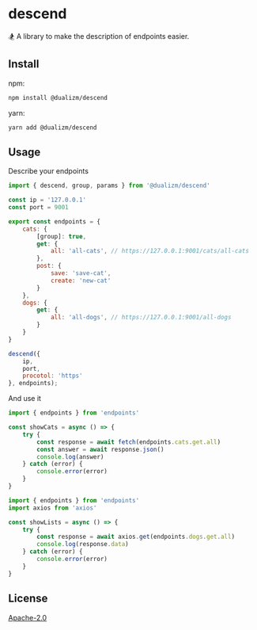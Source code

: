 # descend
🏂 A library to make the description of endpoints easier.

## Install

npm:
```sh
npm install @dualizm/descend
```

yarn:
```sh
yarn add @dualizm/descend
```

## Usage

Describe your endpoints

```js
import { descend, group, params } from '@dualizm/descend'

const ip = '127.0.0.1'
const port = 9001

export const endpoints = {
    cats: {
        [group]: true,
        get: {
            all: 'all-cats', // https://127.0.0.1:9001/cats/all-cats
        },
        post: {
            save: 'save-cat',
            create: 'new-cat'
        }
    },
    dogs: {
        get: {
            all: 'all-dogs', // https://127.0.0.1:9001/all-dogs
        }
    }
}

descend({
    ip,
    port,
    procotol: 'https'
}, endpoints);

```

And use it

```js
import { endpoints } from 'endpoints'

const showCats = async () => {
    try {
        const response = await fetch(endpoints.cats.get.all)
        const answer = await response.json()
        console.log(answer)
    } catch (error) {
        console.error(error)
    }
}
```

```js
import { endpoints } from 'endpoints'
import axios from 'axios'

const showLists = async () => {
    try {
        const response = await axios.get(endpoints.dogs.get.all)
        console.log(response.data)
    } catch (error) {
        console.error(error)
    }
}
```

## License

[Apache-2.0](LICENSE)
